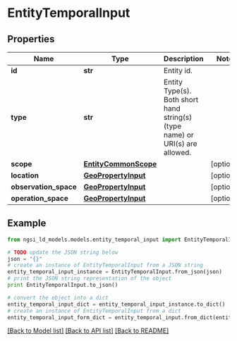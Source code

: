 # EntityTemporalInput


## Properties
Name | Type | Description | Notes
------------ | ------------- | ------------- | -------------
**id** | **str** | Entity id.  | 
**type** | **str** | Entity Type(s). Both short hand string(s) (type name) or URI(s) are allowed.  | 
**scope** | [**EntityCommonScope**](EntityCommonScope.md) |  | [optional] 
**location** | [**GeoPropertyInput**](GeoPropertyInput.md) |  | [optional] 
**observation_space** | [**GeoPropertyInput**](GeoPropertyInput.md) |  | [optional] 
**operation_space** | [**GeoPropertyInput**](GeoPropertyInput.md) |  | [optional] 

## Example

```python
from ngsi_ld_models.models.entity_temporal_input import EntityTemporalInput

# TODO update the JSON string below
json = "{}"
# create an instance of EntityTemporalInput from a JSON string
entity_temporal_input_instance = EntityTemporalInput.from_json(json)
# print the JSON string representation of the object
print EntityTemporalInput.to_json()

# convert the object into a dict
entity_temporal_input_dict = entity_temporal_input_instance.to_dict()
# create an instance of EntityTemporalInput from a dict
entity_temporal_input_form_dict = entity_temporal_input.from_dict(entity_temporal_input_dict)
```
[[Back to Model list]](../README.md#documentation-for-models) [[Back to API list]](../README.md#documentation-for-api-endpoints) [[Back to README]](../README.md)


